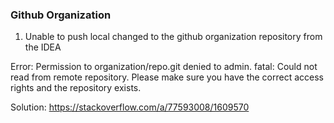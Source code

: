### Github Organization

1. Unable to push local changed to the github organization repository from the IDEA

Error: Permission to organization/repo.git denied to admin.
fatal: Could not read from remote repository.
Please make sure you have the correct access rights and the repository exists.

Solution:
https://stackoverflow.com/a/77593008/1609570

